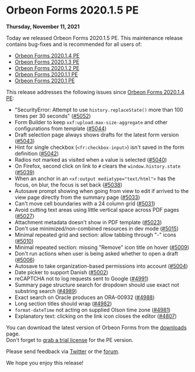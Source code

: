 # Orbeon Forms 2020.1.5 PE

__Thursday, November 11, 2021__

Today we released Orbeon Forms 2020.1.5 PE. This maintenance release contains bug-fixes and is recommended for all users of:

- [Orbeon Forms 2020.1.4 PE](orbeon-forms-2020.1.4.md)
- [Orbeon Forms 2020.1.3 PE](orbeon-forms-2020.1.3.md)
- [Orbeon Forms 2020.1.2 PE](orbeon-forms-2020.1.2.md)
- [Orbeon Forms 2020.1.1 PE](orbeon-forms-2020.1.1.md) 
- [Orbeon Forms 2020.1 PE](orbeon-forms-2020.1.md)

This release addresses the following issues since [Orbeon Forms 2020.1.4 PE](orbeon-forms-2020.1.4.md):

- "SecurityError: Attempt to use `history.replaceState()` more than 100 times per 30 seconds" ([\#5052](https://github.com/orbeon/orbeon-forms/issues/5052))
- Form Builder to keep `xxf:upload.max-size-aggregate` and other configurations from template ([\#5044](https://github.com/orbeon/orbeon-forms/issues/5044))
- Draft selection page always shows drafts for the latest form version ([\#5043](https://github.com/orbeon/orbeon-forms/issues/5043))
- Hint for single checkbox (`<fr:checkbox-input>`) isn't saved in the form definition ([\#5042](https://github.com/orbeon/orbeon-forms/issues/5042))
- Radios not marked as visited when a value is selected ([\#5040](https://github.com/orbeon/orbeon-forms/issues/5040))
- On Firefox, second click on link to `#` clears the `window.history.state` ([\#5039](https://github.com/orbeon/orbeon-forms/issues/5039))
- When an anchor in an `<xf:output mediatype="text/html">` has the focus, on blur, the focus is set back ([\#5038](https://github.com/orbeon/orbeon-forms/issues/5038))
- Autosave prompt showing when going from view to edit if arrived to the view page directly from the summary page ([\#5033](https://github.com/orbeon/orbeon-forms/issues/5033))
- Can't move cell boundaries with a 24 column grid ([\#5031](https://github.com/orbeon/orbeon-forms/issues/5031))
- Avoid cutting text areas using little vertical space across PDF pages ([\#5027](https://github.com/orbeon/orbeon-forms/issues/5027))
- Attachment metadata doesn't show in PDF template ([\#5023](https://github.com/orbeon/orbeon-forms/issues/5023))
- Don't use minimized/non-combined resources in dev mode ([\#5015](https://github.com/orbeon/orbeon-forms/issues/5015))
- Minimal repeated grid and section: allow tabbing through "-" icons ([\#5010](https://github.com/orbeon/orbeon-forms/issues/5010))
- Minimal repeated section: missing "Remove" icon title on hover ([\#5009](https://github.com/orbeon/orbeon-forms/issues/5009))
- Don't run actions when user is being asked whether to open a draft ([\#5006](https://github.com/orbeon/orbeon-forms/issues/5006))
- Autosave to take organization-based permissions into account ([\#5004](https://github.com/orbeon/orbeon-forms/issues/5004))
- Date picker to support Danish ([\#5002](https://github.com/orbeon/orbeon-forms/issues/5002))
- reCAPTCHA not to log requests sent to Google ([\#4991](https://github.com/orbeon/orbeon-forms/issues/4991))
- Summary page structure search for dropdown should use exact not substring search ([\#4989](https://github.com/orbeon/orbeon-forms/issues/4989))
- Exact search on Oracle produces an ORA-00932 ([\#4988](https://github.com/orbeon/orbeon-forms/issues/4988))
- Long section titles should wrap ([\#4982](https://github.com/orbeon/orbeon-forms/issues/4982))
- `format-dateTime` not acting on supplied Olson time zone ([\#4981](https://github.com/orbeon/orbeon-forms/issues/4981))
- Explanatory text: clicking on the link icon closes the editor ([\#4807](https://github.com/orbeon/orbeon-forms/issues/4807))

You can download the latest version of Orbeon Forms from the [downloads](https://www.orbeon.com/download) page.  
Don't forget to [grab a trial license](https://prod.orbeon.com/prod/fr/orbeon/register/new) for the PE version.

Please send feedback via [Twitter](https://twitter.com/orbeon) or the [forum](https://www.orbeon.com/community).

We hope you enjoy this release!

